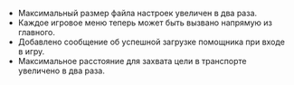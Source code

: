 - Максимальный размер файла настроек увеличен в два раза.
- Каждое игровое меню теперь может быть вызвано напрямую из главного.
- Добавлено сообщение об успешной загрузке помощника при входе в игру.
- Максимальное расстояние для захвата цели в транспорте увеличено в два раза.
